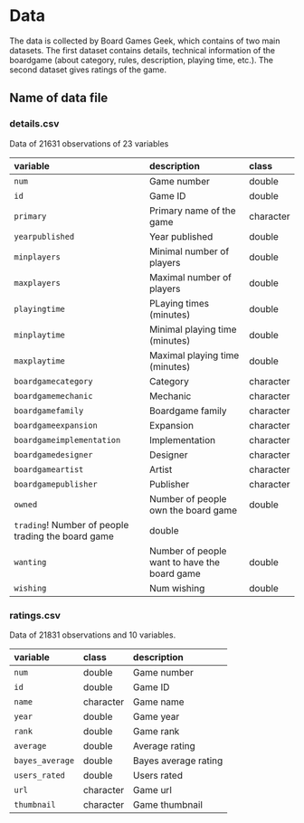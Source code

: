 # Data

The data is collected by Board Games Geek, which contains of two main datasets. The first dataset contains details, technical information of the boardgame (about category, rules, description, playing time, etc.). The second dataset gives ratings of the game. 

## Name of data file

### details.csv

Data of 21631 observations of 23 variables

|variable         |description | class |
|:----------------|:-----------|:------|
|`num`             | Game number | double |
|`id`               | Game ID | double |
|`primary`          | Primary name of the game | character
|`yearpublished`    | Year published | double |
|`minplayers`       | Minimal number of players | double |
|`maxplayers`       | Maximal number of players | double |
|`playingtime`      | PLaying times (minutes) | double |
|`minplaytime`      | Minimal playing time (minutes) | double |
|`maxplaytime`      | Maximal playing time (minutes) | double |
|`boardgamecategory`| Category | character |
|`boardgamemechanic`| Mechanic | character |
|`boardgamefamily`  | Boardgame family | character |
|`boardgameexpansion`| Expansion| character |
|`boardgameimplementation`| Implementation | character |
|`boardgamedesigner`| Designer | character |
|`boardgameartist`  | Artist | character |
|`boardgamepublisher`| Publisher | character |
|`owned`| Number of people own the board game | double |
|`trading`! Number of people trading the board game | double |
|`wanting`| Number of people want to have the board game | double |
|`wishing`| Num wishing | double |

### ratings.csv

Data of 21831 observations and 10 variables. 

|variable      |class     |description |
|:-------------|:---------|:-----------|
|`num`           |double    | Game number |
|`id`            |double    | Game ID |
|`name`          |character | Game name |
|`year`          |double    | Game year |
|`rank`          |double    | Game rank |
|`average`       |double    | Average rating  |
|`bayes_average` |double    | Bayes average rating|
|`users_rated`   |double    | Users rated |
|`url`           |character | Game url |
|`thumbnail`     |character | Game thumbnail  |
